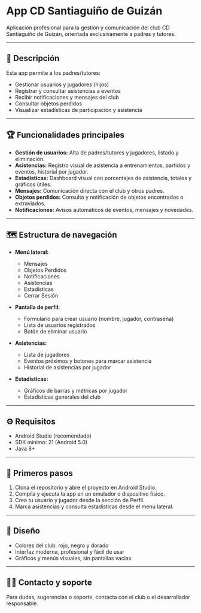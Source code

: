 # App CD Santiaguiño de Guizán

Aplicación profesional para la gestión y comunicación del club CD Santiaguiño de Guizán, orientada exclusivamente a padres y tutores.

---

## 📱 Descripción
Esta app permite a los padres/tutores:
- Gestionar usuarios y jugadores (hijos)
- Registrar y consultar asistencias a eventos
- Recibir notificaciones y mensajes del club
- Consultar objetos perdidos
- Visualizar estadísticas de participación y asistencia

---

## 🏆 Funcionalidades principales
- **Gestión de usuarios:** Alta de padres/tutores y jugadores, listado y eliminación.
- **Asistencias:** Registro visual de asistencia a entrenamientos, partidos y eventos, historial por jugador.
- **Estadísticas:** Dashboard visual con porcentajes de asistencia, totales y gráficos útiles.
- **Mensajes:** Comunicación directa con el club y otros padres.
- **Objetos perdidos:** Consulta y notificación de objetos encontrados o extraviados.
- **Notificaciones:** Avisos automáticos de eventos, mensajes y novedades.

---

## 🗺️ Estructura de navegación
- **Menú lateral:**
  - Mensajes
  - Objetos Perdidos
  - Notificaciones
  - Asistencias
  - Estadísticas
  - Cerrar Sesión

- **Pantalla de perfil:**
  - Formulario para crear usuario (nombre, jugador, contraseña)
  - Lista de usuarios registrados
  - Botón de eliminar usuario

- **Asistencias:**
  - Lista de jugadores
  - Eventos próximos y botones para marcar asistencia
  - Historial de asistencias por jugador

- **Estadísticas:**
  - Gráficos de barras y métricas por jugador
  - Estadísticas generales del club

---

## ⚙️ Requisitos
- Android Studio (recomendado)
- SDK mínimo: 21 (Android 5.0)
- Java 8+

---

## 🚀 Primeros pasos
1. Clona el repositorio y abre el proyecto en Android Studio.
2. Compila y ejecuta la app en un emulador o dispositivo físico.
3. Crea tu usuario y jugador desde la sección de Perfil.
4. Marca asistencias y consulta estadísticas desde el menú lateral.

---

## 🎨 Diseño
- Colores del club: rojo, negro y dorado
- Interfaz moderna, profesional y fácil de usar
- Gráficos y menús visuales, sin pantallas vacías

---

## 👨‍💻 Contacto y soporte
Para dudas, sugerencias o soporte, contacta con el club o el desarrollador responsable. 
